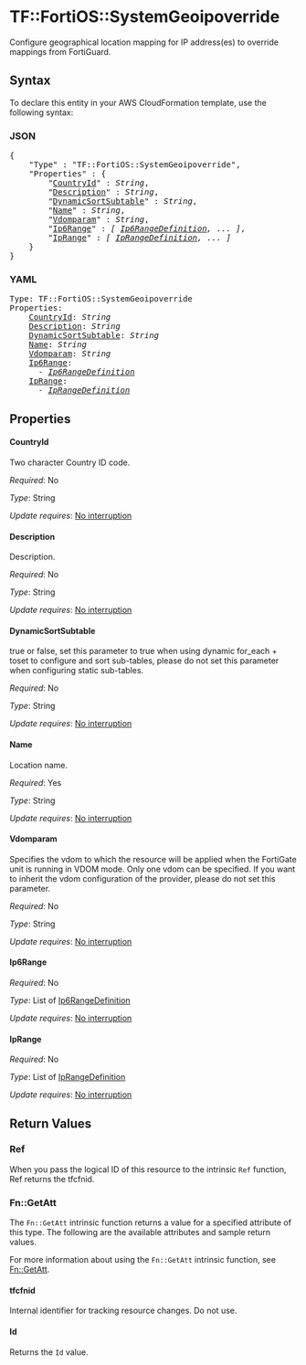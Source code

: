 # TF::FortiOS::SystemGeoipoverride

Configure geographical location mapping for IP address(es) to override mappings from FortiGuard.

## Syntax

To declare this entity in your AWS CloudFormation template, use the following syntax:

### JSON

<pre>
{
    "Type" : "TF::FortiOS::SystemGeoipoverride",
    "Properties" : {
        "<a href="#countryid" title="CountryId">CountryId</a>" : <i>String</i>,
        "<a href="#description" title="Description">Description</a>" : <i>String</i>,
        "<a href="#dynamicsortsubtable" title="DynamicSortSubtable">DynamicSortSubtable</a>" : <i>String</i>,
        "<a href="#name" title="Name">Name</a>" : <i>String</i>,
        "<a href="#vdomparam" title="Vdomparam">Vdomparam</a>" : <i>String</i>,
        "<a href="#ip6range" title="Ip6Range">Ip6Range</a>" : <i>[ <a href="ip6rangedefinition.md">Ip6RangeDefinition</a>, ... ]</i>,
        "<a href="#iprange" title="IpRange">IpRange</a>" : <i>[ <a href="iprangedefinition.md">IpRangeDefinition</a>, ... ]</i>
    }
}
</pre>

### YAML

<pre>
Type: TF::FortiOS::SystemGeoipoverride
Properties:
    <a href="#countryid" title="CountryId">CountryId</a>: <i>String</i>
    <a href="#description" title="Description">Description</a>: <i>String</i>
    <a href="#dynamicsortsubtable" title="DynamicSortSubtable">DynamicSortSubtable</a>: <i>String</i>
    <a href="#name" title="Name">Name</a>: <i>String</i>
    <a href="#vdomparam" title="Vdomparam">Vdomparam</a>: <i>String</i>
    <a href="#ip6range" title="Ip6Range">Ip6Range</a>: <i>
      - <a href="ip6rangedefinition.md">Ip6RangeDefinition</a></i>
    <a href="#iprange" title="IpRange">IpRange</a>: <i>
      - <a href="iprangedefinition.md">IpRangeDefinition</a></i>
</pre>

## Properties

#### CountryId

Two character Country ID code.

_Required_: No

_Type_: String

_Update requires_: [No interruption](https://docs.aws.amazon.com/AWSCloudFormation/latest/UserGuide/using-cfn-updating-stacks-update-behaviors.html#update-no-interrupt)

#### Description

Description.

_Required_: No

_Type_: String

_Update requires_: [No interruption](https://docs.aws.amazon.com/AWSCloudFormation/latest/UserGuide/using-cfn-updating-stacks-update-behaviors.html#update-no-interrupt)

#### DynamicSortSubtable

true or false, set this parameter to true when using dynamic for_each + toset to configure and sort sub-tables, please do not set this parameter when configuring static sub-tables.

_Required_: No

_Type_: String

_Update requires_: [No interruption](https://docs.aws.amazon.com/AWSCloudFormation/latest/UserGuide/using-cfn-updating-stacks-update-behaviors.html#update-no-interrupt)

#### Name

Location name.

_Required_: Yes

_Type_: String

_Update requires_: [No interruption](https://docs.aws.amazon.com/AWSCloudFormation/latest/UserGuide/using-cfn-updating-stacks-update-behaviors.html#update-no-interrupt)

#### Vdomparam

Specifies the vdom to which the resource will be applied when the FortiGate unit is running in VDOM mode. Only one vdom can be specified. If you want to inherit the vdom configuration of the provider, please do not set this parameter.

_Required_: No

_Type_: String

_Update requires_: [No interruption](https://docs.aws.amazon.com/AWSCloudFormation/latest/UserGuide/using-cfn-updating-stacks-update-behaviors.html#update-no-interrupt)

#### Ip6Range

_Required_: No

_Type_: List of <a href="ip6rangedefinition.md">Ip6RangeDefinition</a>

_Update requires_: [No interruption](https://docs.aws.amazon.com/AWSCloudFormation/latest/UserGuide/using-cfn-updating-stacks-update-behaviors.html#update-no-interrupt)

#### IpRange

_Required_: No

_Type_: List of <a href="iprangedefinition.md">IpRangeDefinition</a>

_Update requires_: [No interruption](https://docs.aws.amazon.com/AWSCloudFormation/latest/UserGuide/using-cfn-updating-stacks-update-behaviors.html#update-no-interrupt)

## Return Values

### Ref

When you pass the logical ID of this resource to the intrinsic `Ref` function, Ref returns the tfcfnid.

### Fn::GetAtt

The `Fn::GetAtt` intrinsic function returns a value for a specified attribute of this type. The following are the available attributes and sample return values.

For more information about using the `Fn::GetAtt` intrinsic function, see [Fn::GetAtt](https://docs.aws.amazon.com/AWSCloudFormation/latest/UserGuide/intrinsic-function-reference-getatt.html).

#### tfcfnid

Internal identifier for tracking resource changes. Do not use.

#### Id

Returns the <code>Id</code> value.

